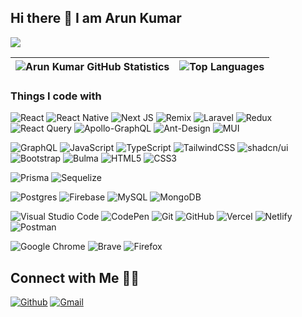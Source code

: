 ## Hi there 👋 I am Arun Kumar

![](https://visitor-badge.glitch.me/badge?page_id=Arun05hp.Arun05hp)

| ![Arun Kumar GitHub Statistics](https://github-readme-stats.vercel.app/api?username=Arun05hp&show_icons=true&include_all_commits=true&count_private=true&hide_border=true&theme=buefy&hide=issues,contribs) | ![Top Languages](https://github-readme-stats.vercel.app/api/top-langs/?username=Arun05hp&layout=compact&theme=buefy&hide_border=true) |
| ------------- | ------------- |


### Things I code with

![React](https://img.shields.io/badge/React-%2320232a.svg?style=flat&logo=react&logoColor=%2361DAFB)
![React Native](https://img.shields.io/badge/React_Native-%2320232a.svg?style=flat&logo=react&logoColor=%2361DAFB)
![Next JS](https://img.shields.io/badge/Next-black?style=flat&logo=next.js&logoColor=white)
![Remix](https://img.shields.io/badge/Remix-000?logo=remix&logoColor=fff)
![Laravel](https://img.shields.io/badge/Laravel-%23FF2D20.svg?style=flat&logo=laravel&logoColor=white)
![Redux](https://img.shields.io/badge/Redux-764ABC?logo=redux&logoColor=fff)
![React Query](https://img.shields.io/badge/React%20Query-FF4154?logo=reactquery&logoColor=fff)
![Apollo-GraphQL](https://img.shields.io/badge/-ApolloGraphQL-311C87?style=flat&logo=apollo-graphql)
![Ant-Design](https://img.shields.io/badge/-AntDesign-%230170FE?style=flat&logo=ant-design&logoColor=white)
![MUI](https://img.shields.io/badge/MUI-%230081CB.svg?style=flat&logo=mui&logoColor=white)

![GraphQL](https://img.shields.io/badge/-GraphQL-E10098?style=flat&logo=graphql&logoColor=white)
![JavaScript](https://img.shields.io/badge/Javascript-%23323330.svg?style=flat&logo=javascript&logoColor=%23F7DF1E)
![TypeScript](https://img.shields.io/badge/Typescript-%23007ACC.svg?style=flat&logo=typescript&logoColor=white)
![TailwindCSS](https://img.shields.io/badge/Tailwindcss-%2338B2AC.svg?style=flat&logo=tailwind-css&logoColor=white)
![shadcn/ui](https://img.shields.io/badge/shadcn%2Fui-000?logo=shadcnui&logoColor=fff)
![Bootstrap](https://img.shields.io/badge/Bootstrap-%23563D7C.svg?style=flat&logo=bootstrap&logoColor=white)
![Bulma](https://img.shields.io/badge/Bulma-00D0B1?style=flat&logo=bulma&logoColor=white)
![HTML5](https://img.shields.io/badge/HTML5-%23E34F26.svg?style=flat&logo=html5&logoColor=white)
![CSS3](https://img.shields.io/badge/CSS3-%231572B6.svg?style=flat&logo=css3&logoColor=white)

![Prisma](https://img.shields.io/badge/Prisma-00D0B1?style=flat&logo=Prisma&logoColor=white)
![Sequelize](https://img.shields.io/badge/Sequelize-52B0E7?style=flat&logo=Sequelize&logoColor=white)

![Postgres](https://img.shields.io/badge/postgres-%23316192.svg?style=flat&logo=postgresql&logoColor=white)
![Firebase](https://img.shields.io/badge/Firebase-039BE5?style=flat&logo=Firebase&logoColor=white)
![MySQL](https://img.shields.io/badge/mysql-%2300f.svg?style=flat&logo=mysql&logoColor=white)
![MongoDB](https://img.shields.io/badge/MongoDB-%234ea94b.svg?style=flat&logo=mongodb&logoColor=white)

![Visual Studio Code](https://img.shields.io/badge/Visual%20Studio%20Code-0078d7.svg?style=flat&logo=visual-studio-code&logoColor=white)
![CodePen](https://img.shields.io/badge/CodePen-white?style=flat&logo=codepen&logoColor=black)
![Git](https://img.shields.io/badge/Git-%23F05033.svg?style=flat&logo=git&logoColor=white)
![GitHub](https://img.shields.io/badge/Github-%23121011.svg?style=flat&logo=github&logoColor=white)
![Vercel](https://img.shields.io/badge/Vercel-%23000000.svg?style=flat&logo=vercel&logoColor=white)
![Netlify](https://img.shields.io/badge/Netlify-%23000000.svg?style=flat&logo=netlify&logoColor=#00C7B7)
![Postman](https://img.shields.io/badge/Postman-FF6C37?style=flat&logo=postman&logoColor=white)

![Google Chrome](https://img.shields.io/badge/Google%20Chrome-0078d7?style=flat&logo=GoogleChrome&logoColor=white)
![Brave](https://img.shields.io/badge/Brave-FB542B?style=flat&logo=Brave&logoColor=white)
![Firefox](https://img.shields.io/badge/Firefox-FF7139?style=flat&logo=Firefox-Browser&logoColor=white)
 
 


## Connect with Me 🤝🏻

<!-- <a href="https://www.linkedin.com/in/arunkumarnarotra" target="_blank"><img alt="LinkedIn" src="https://img.shields.io/badge/linkedin-%230077B5.svg?&style=for-the-badge&logo=linkedin&logoColor=white" /></a> -->
<a href="https://github.com/Arun05hp" target="_blank"><img alt="Github" src="https://img.shields.io/badge/GitHub-%2312100E.svg?&style=for-the-badge&logo=Github&logoColor=white" /></a> 
<a href="mailto:narotra05.96@gmail.com"><img alt="Gmail" src="https://img.shields.io/badge/Gmail-D14836?style=for-the-badge&logo=gmail&logoColor=white" /></a>  

